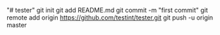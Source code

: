 "# tester"  git init git add README.md git commit -m "first commit" git remote add origin https://github.com/testint/tester.git git push -u origin master
